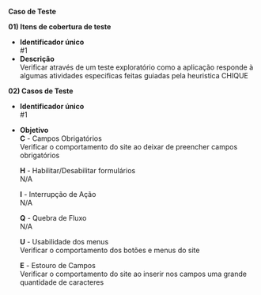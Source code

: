 **Caso de Teste**

**01) Itens de cobertura de teste** <br>
- **Identificador único** <br>
    #1
- **Descrição** <br>
    Verificar através de um teste exploratório como a aplicação responde à algumas atividades especificas feitas guiadas pela heuristica CHIQUE

 **02) Casos de Teste** <br>
 - **Identificador único** <br>
    #1 

- **Objetivo** <br>
    **C** - Campos Obrigatórios <br>
    Verificar o comportamento do site ao deixar de preencher campos obrigatórios

    **H** - Habilitar/Desabilitar formulários <br>
    N/A

    **I** - Interrupção de Ação <br>
    N/A

    **Q** - Quebra de Fluxo <br>
    N/A

    **U** - Usabilidade dos menus <br>
    Verificar o comportamento dos botões e menus do site

    **E** - Estouro de Campos <br>
    Verificar o comportamento do site ao inserir nos campos uma grande quantidade de caracteres